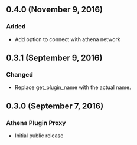 ## 0.4.0 (November 9, 2016)

### Added

- Add option to connect with athena network

## 0.3.1 (September 9, 2016)

### Changed

- Replace get_plugin_name with the actual name.

## 0.3.0 (September 7, 2016)

### Athena Plugin Proxy

- Initial public release
